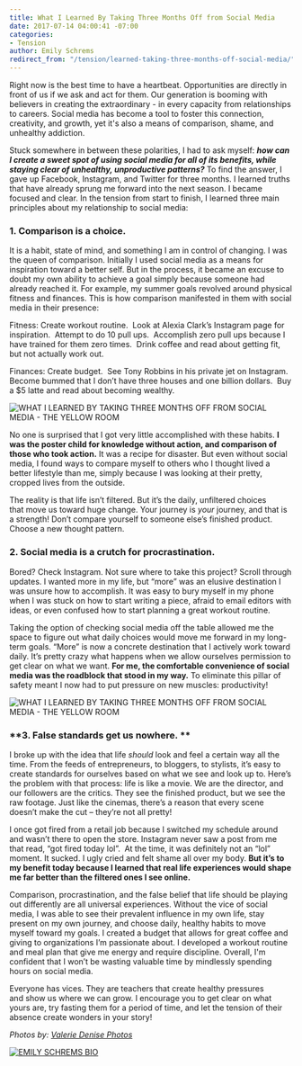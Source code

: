 ```yaml
---
title: What I Learned By Taking Three Months Off from Social Media
date: 2017-07-14 04:00:41 -07:00
categories:
- Tension
author: Emily Schrems
redirect_from: "/tension/learned-taking-three-months-off-social-media/"
---
```


Right now is the best time to have a heartbeat. Opportunities are directly in front of us if we ask and act for them. Our generation is booming with believers in creating the extraordinary - in every capacity from relationships to careers. Social media has become a tool to foster this connection, creativity, and growth, yet it's also a means of comparison, shame, and unhealthy addiction.

Stuck somewhere in between these polarities, I had to ask myself: **_how can I create a sweet spot of using social media for all of its benefits, while staying clear of unhealthy, unproductive patterns?_** To find the answer, I gave up Facebook, Instagram, and Twitter for three months. I learned truths that have already sprung me forward into the next season. I became focused and clear. In the tension from start to finish, I learned three main principles about my relationship to social media:

### **1\. Comparison is a choice.**

It is a habit, state of mind, and something I am in control of changing. I was the queen of comparison. Initially I used social media as a means for inspiration toward a better self. But in the process, it became an excuse to doubt my own ability to achieve a goal simply because someone had already reached it. For example, my summer goals revolved around physical fitness and finances. This is how comparison manifested in them with social media in their presence:

Fitness: Create workout routine.  Look at Alexia Clark’s Instagram page for inspiration.  Attempt to do 10 pull ups.  Accomplish zero pull ups because I have trained for them zero times.  Drink coffee and read about getting fit, but not actually work out.

Finances: Create budget.  See Tony Robbins in his private jet on Instagram. Become bummed that I don’t have three houses and one billion dollars.  Buy a $5 latte and read about becoming wealthy.

![WHAT I LEARNED BY TAKING THREE MONTHS OFF FROM SOCIAL MEDIA - THE YELLOW ROOM](https://yellow-blog-images.imgix.net/2017/07/ValerieDenisePhotos-40.jpg)

No one is surprised that I got very little accomplished with these habits. **I was the poster child for knowledge without action, and comparison of those who took action.** It was a recipe for disaster. But even without social media, I found ways to compare myself to others who I thought lived a better lifestyle than me, simply because I was looking at their pretty, cropped lives from the outside.

The reality is that life isn’t filtered. But it’s the daily, unfiltered choices that move us toward huge change. Your journey is _your_ journey, and that is a strength! Don’t compare yourself to someone else’s finished product. Choose a new thought pattern.

### **2\. Social media is a crutch for procrastination.**

Bored? Check Instagram. Not sure where to take this project? Scroll through updates. I wanted more in my life, but “more” was an elusive destination I was unsure how to accomplish. It was easy to bury myself in my phone when I was stuck on how to start writing a piece, afraid to email editors with ideas, or even confused how to start planning a great workout routine.

Taking the option of checking social media off the table allowed me the space to figure out what daily choices would move me forward in my long-term goals. “More” is now a concrete destination that I actively work toward daily. It’s pretty crazy what happens when we allow ourselves permission to get clear on what we want. **For me, the comfortable convenience of social media was the roadblock that stood in my way.** To eliminate this pillar of safety meant I now had to put pressure on new muscles: productivity!  

![WHAT I LEARNED BY TAKING THREE MONTHS OFF FROM SOCIAL MEDIA - THE YELLOW ROOM](https://yellow-blog-images.imgix.net/2017/07/ValerieDenisePhotos-47.jpg)

### **3\. False standards get us nowhere. **

I broke up with the idea that life _should_ look and feel a certain way all the time. From the feeds of entrepreneurs, to bloggers, to stylists, it’s easy to create standards for ourselves based on what we see and look up to. Here’s the problem with that process: life is like a movie. We are the director, and our followers are the critics. They see the finished product, but we see the raw footage. Just like the cinemas, there’s a reason that every scene doesn’t make the cut – they’re not all pretty!

I once got fired from a retail job because I switched my schedule around and wasn’t there to open the store. Instagram never saw a post from me that read, “got fired today lol”.  At the time, it was definitely not an “lol” moment. It sucked. I ugly cried and felt shame all over my body. **But it’s to my benefit today because I learned that real life experiences would shape me far better than the filtered ones I see online.**

Comparison, procrastination, and the false belief that life should be playing out differently are all universal experiences. Without the vice of social media, I was able to see their prevalent influence in my own life, stay present on my own journey, and choose daily, healthy habits to move myself toward my goals. I created a budget that allows for great coffee and giving to organizations I’m passionate about. I developed a workout routine and meal plan that give me energy and require discipline. Overall, I'm confident that I won’t be wasting valuable time by mindlessly spending hours on social media.

Everyone has vices. They are teachers that create healthy pressures and show us where we can grow. I encourage you to get clear on what yours are, try fasting them for a period of time, and let the tension of their absence create wonders in your story!

_Photos by: [Valerie Denise Photos](http://www.valeriedenisephotos.com/)_

[![EMILY SCHREMS BIO](https://yellow-blog-images.imgix.net/2017/07/EMILY-SCHREMS-BIO.jpg)](http://www.free--bird.com/)
